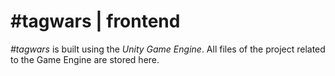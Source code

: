 \#tagwars | frontend
========
_\#tagwars_ is built using the _Unity Game Engine_. All files of the project related to the Game Engine are stored here.
